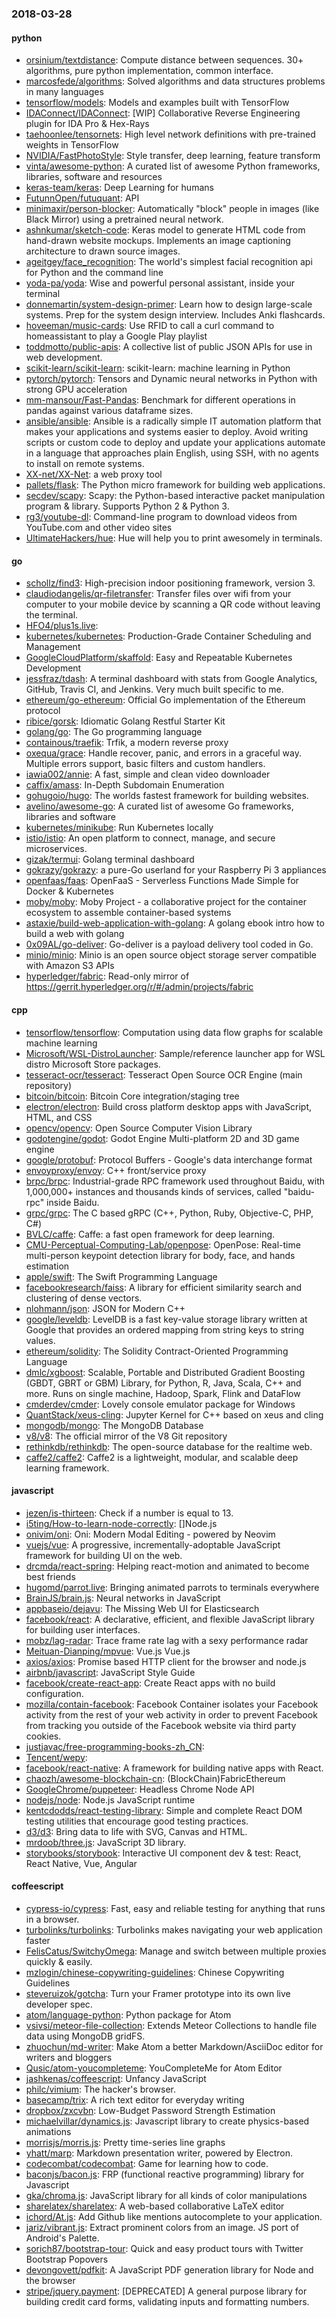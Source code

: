 ### 2018-03-28

#### python
* [orsinium/textdistance](https://github.com/orsinium/textdistance): Compute distance between sequences. 30+ algorithms, pure python implementation, common interface.
* [marcosfede/algorithms](https://github.com/marcosfede/algorithms): Solved algorithms and data structures problems in many languages
* [tensorflow/models](https://github.com/tensorflow/models): Models and examples built with TensorFlow
* [IDAConnect/IDAConnect](https://github.com/IDAConnect/IDAConnect): [WIP] Collaborative Reverse Engineering plugin for IDA Pro & Hex-Rays
* [taehoonlee/tensornets](https://github.com/taehoonlee/tensornets): High level network definitions with pre-trained weights in TensorFlow
* [NVIDIA/FastPhotoStyle](https://github.com/NVIDIA/FastPhotoStyle): Style transfer, deep learning, feature transform
* [vinta/awesome-python](https://github.com/vinta/awesome-python): A curated list of awesome Python frameworks, libraries, software and resources
* [keras-team/keras](https://github.com/keras-team/keras): Deep Learning for humans
* [FutunnOpen/futuquant](https://github.com/FutunnOpen/futuquant):  API
* [minimaxir/person-blocker](https://github.com/minimaxir/person-blocker): Automatically "block" people in images (like Black Mirror) using a pretrained neural network.
* [ashnkumar/sketch-code](https://github.com/ashnkumar/sketch-code): Keras model to generate HTML code from hand-drawn website mockups. Implements an image captioning architecture to drawn source images.
* [ageitgey/face_recognition](https://github.com/ageitgey/face_recognition): The world's simplest facial recognition api for Python and the command line
* [yoda-pa/yoda](https://github.com/yoda-pa/yoda): Wise and powerful personal assistant, inside your terminal
* [donnemartin/system-design-primer](https://github.com/donnemartin/system-design-primer): Learn how to design large-scale systems. Prep for the system design interview. Includes Anki flashcards.
* [hoveeman/music-cards](https://github.com/hoveeman/music-cards): Use RFID to call a curl command to homeassistant to play a Google Play playlist
* [toddmotto/public-apis](https://github.com/toddmotto/public-apis): A collective list of public JSON APIs for use in web development.
* [scikit-learn/scikit-learn](https://github.com/scikit-learn/scikit-learn): scikit-learn: machine learning in Python
* [pytorch/pytorch](https://github.com/pytorch/pytorch): Tensors and Dynamic neural networks in Python with strong GPU acceleration
* [mm-mansour/Fast-Pandas](https://github.com/mm-mansour/Fast-Pandas): Benchmark for different operations in pandas against various dataframe sizes.
* [ansible/ansible](https://github.com/ansible/ansible): Ansible is a radically simple IT automation platform that makes your applications and systems easier to deploy. Avoid writing scripts or custom code to deploy and update your applications automate in a language that approaches plain English, using SSH, with no agents to install on remote systems.
* [XX-net/XX-Net](https://github.com/XX-net/XX-Net): a web proxy tool
* [pallets/flask](https://github.com/pallets/flask): The Python micro framework for building web applications.
* [secdev/scapy](https://github.com/secdev/scapy): Scapy: the Python-based interactive packet manipulation program & library. Supports Python 2 & Python 3.
* [rg3/youtube-dl](https://github.com/rg3/youtube-dl): Command-line program to download videos from YouTube.com and other video sites
* [UltimateHackers/hue](https://github.com/UltimateHackers/hue): Hue will help you to print awesomely in terminals.

#### go
* [schollz/find3](https://github.com/schollz/find3): High-precision indoor positioning framework, version 3.
* [claudiodangelis/qr-filetransfer](https://github.com/claudiodangelis/qr-filetransfer): Transfer files over wifi from your computer to your mobile device by scanning a QR code without leaving the terminal.
* [HFO4/plus1s.live](https://github.com/HFO4/plus1s.live): 
* [kubernetes/kubernetes](https://github.com/kubernetes/kubernetes): Production-Grade Container Scheduling and Management
* [GoogleCloudPlatform/skaffold](https://github.com/GoogleCloudPlatform/skaffold): Easy and Repeatable Kubernetes Development
* [jessfraz/tdash](https://github.com/jessfraz/tdash): A terminal dashboard with stats from Google Analytics, GitHub, Travis CI, and Jenkins. Very much built specific to me.
* [ethereum/go-ethereum](https://github.com/ethereum/go-ethereum): Official Go implementation of the Ethereum protocol
* [ribice/gorsk](https://github.com/ribice/gorsk):  Idiomatic Golang Restful Starter Kit
* [golang/go](https://github.com/golang/go): The Go programming language
* [containous/traefik](https://github.com/containous/traefik): Trfik, a modern reverse proxy
* [oxequa/grace](https://github.com/oxequa/grace): Handle recover, panic, and errors in a graceful way. Multiple errors support, basic filters and custom handlers.
* [iawia002/annie](https://github.com/iawia002/annie):  A fast, simple and clean video downloader
* [caffix/amass](https://github.com/caffix/amass): In-Depth Subdomain Enumeration
* [gohugoio/hugo](https://github.com/gohugoio/hugo): The worlds fastest framework for building websites.
* [avelino/awesome-go](https://github.com/avelino/awesome-go): A curated list of awesome Go frameworks, libraries and software
* [kubernetes/minikube](https://github.com/kubernetes/minikube): Run Kubernetes locally
* [istio/istio](https://github.com/istio/istio): An open platform to connect, manage, and secure microservices.
* [gizak/termui](https://github.com/gizak/termui): Golang terminal dashboard
* [gokrazy/gokrazy](https://github.com/gokrazy/gokrazy): a pure-Go userland for your Raspberry Pi 3 appliances
* [openfaas/faas](https://github.com/openfaas/faas): OpenFaaS - Serverless Functions Made Simple for Docker & Kubernetes
* [moby/moby](https://github.com/moby/moby): Moby Project - a collaborative project for the container ecosystem to assemble container-based systems
* [astaxie/build-web-application-with-golang](https://github.com/astaxie/build-web-application-with-golang): A golang ebook intro how to build a web with golang
* [0x09AL/go-deliver](https://github.com/0x09AL/go-deliver): Go-deliver is a payload delivery tool coded in Go.
* [minio/minio](https://github.com/minio/minio): Minio is an open source object storage server compatible with Amazon S3 APIs
* [hyperledger/fabric](https://github.com/hyperledger/fabric): Read-only mirror of https://gerrit.hyperledger.org/r/#/admin/projects/fabric

#### cpp
* [tensorflow/tensorflow](https://github.com/tensorflow/tensorflow): Computation using data flow graphs for scalable machine learning
* [Microsoft/WSL-DistroLauncher](https://github.com/Microsoft/WSL-DistroLauncher): Sample/reference launcher app for WSL distro Microsoft Store packages.
* [tesseract-ocr/tesseract](https://github.com/tesseract-ocr/tesseract): Tesseract Open Source OCR Engine (main repository)
* [bitcoin/bitcoin](https://github.com/bitcoin/bitcoin): Bitcoin Core integration/staging tree
* [electron/electron](https://github.com/electron/electron): Build cross platform desktop apps with JavaScript, HTML, and CSS
* [opencv/opencv](https://github.com/opencv/opencv): Open Source Computer Vision Library
* [godotengine/godot](https://github.com/godotengine/godot): Godot Engine  Multi-platform 2D and 3D game engine
* [google/protobuf](https://github.com/google/protobuf): Protocol Buffers - Google's data interchange format
* [envoyproxy/envoy](https://github.com/envoyproxy/envoy): C++ front/service proxy
* [brpc/brpc](https://github.com/brpc/brpc): Industrial-grade RPC framework used throughout Baidu, with 1,000,000+ instances and thousands kinds of services, called "baidu-rpc" inside Baidu.
* [grpc/grpc](https://github.com/grpc/grpc): The C based gRPC (C++, Python, Ruby, Objective-C, PHP, C#)
* [BVLC/caffe](https://github.com/BVLC/caffe): Caffe: a fast open framework for deep learning.
* [CMU-Perceptual-Computing-Lab/openpose](https://github.com/CMU-Perceptual-Computing-Lab/openpose): OpenPose: Real-time multi-person keypoint detection library for body, face, and hands estimation
* [apple/swift](https://github.com/apple/swift): The Swift Programming Language
* [facebookresearch/faiss](https://github.com/facebookresearch/faiss): A library for efficient similarity search and clustering of dense vectors.
* [nlohmann/json](https://github.com/nlohmann/json): JSON for Modern C++
* [google/leveldb](https://github.com/google/leveldb): LevelDB is a fast key-value storage library written at Google that provides an ordered mapping from string keys to string values.
* [ethereum/solidity](https://github.com/ethereum/solidity): The Solidity Contract-Oriented Programming Language
* [dmlc/xgboost](https://github.com/dmlc/xgboost): Scalable, Portable and Distributed Gradient Boosting (GBDT, GBRT or GBM) Library, for Python, R, Java, Scala, C++ and more. Runs on single machine, Hadoop, Spark, Flink and DataFlow
* [cmderdev/cmder](https://github.com/cmderdev/cmder): Lovely console emulator package for Windows
* [QuantStack/xeus-cling](https://github.com/QuantStack/xeus-cling): Jupyter Kernel for C++ based on xeus and cling
* [mongodb/mongo](https://github.com/mongodb/mongo): The MongoDB Database
* [v8/v8](https://github.com/v8/v8): The official mirror of the V8 Git repository
* [rethinkdb/rethinkdb](https://github.com/rethinkdb/rethinkdb): The open-source database for the realtime web.
* [caffe2/caffe2](https://github.com/caffe2/caffe2): Caffe2 is a lightweight, modular, and scalable deep learning framework.

#### javascript
* [jezen/is-thirteen](https://github.com/jezen/is-thirteen): Check if a number is equal to 13.
* [i5ting/How-to-learn-node-correctly](https://github.com/i5ting/How-to-learn-node-correctly): []Node.js
* [onivim/oni](https://github.com/onivim/oni): Oni: Modern Modal Editing - powered by Neovim
* [vuejs/vue](https://github.com/vuejs/vue):  A progressive, incrementally-adoptable JavaScript framework for building UI on the web.
* [drcmda/react-spring](https://github.com/drcmda/react-spring):  Helping react-motion and animated to become best friends
* [hugomd/parrot.live](https://github.com/hugomd/parrot.live):  Bringing animated parrots to terminals everywhere
* [BrainJS/brain.js](https://github.com/BrainJS/brain.js):  Neural networks in JavaScript
* [appbaseio/dejavu](https://github.com/appbaseio/dejavu): The Missing Web UI for Elasticsearch
* [facebook/react](https://github.com/facebook/react): A declarative, efficient, and flexible JavaScript library for building user interfaces.
* [mobz/lag-radar](https://github.com/mobz/lag-radar): Trace frame rate lag with a sexy performance radar
* [Meituan-Dianping/mpvue](https://github.com/Meituan-Dianping/mpvue):  Vue.js  Vue.js 
* [axios/axios](https://github.com/axios/axios): Promise based HTTP client for the browser and node.js
* [airbnb/javascript](https://github.com/airbnb/javascript): JavaScript Style Guide
* [facebook/create-react-app](https://github.com/facebook/create-react-app): Create React apps with no build configuration.
* [mozilla/contain-facebook](https://github.com/mozilla/contain-facebook): Facebook Container isolates your Facebook activity from the rest of your web activity in order to prevent Facebook from tracking you outside of the Facebook website via third party cookies.
* [justjavac/free-programming-books-zh_CN](https://github.com/justjavac/free-programming-books-zh_CN):  
* [Tencent/wepy](https://github.com/Tencent/wepy): 
* [facebook/react-native](https://github.com/facebook/react-native): A framework for building native apps with React.
* [chaozh/awesome-blockchain-cn](https://github.com/chaozh/awesome-blockchain-cn): (BlockChain)FabricEthereum
* [GoogleChrome/puppeteer](https://github.com/GoogleChrome/puppeteer): Headless Chrome Node API
* [nodejs/node](https://github.com/nodejs/node): Node.js JavaScript runtime 
* [kentcdodds/react-testing-library](https://github.com/kentcdodds/react-testing-library):  Simple and complete React DOM testing utilities that encourage good testing practices.
* [d3/d3](https://github.com/d3/d3): Bring data to life with SVG, Canvas and HTML. 
* [mrdoob/three.js](https://github.com/mrdoob/three.js): JavaScript 3D library.
* [storybooks/storybook](https://github.com/storybooks/storybook): Interactive UI component dev & test: React, React Native, Vue, Angular

#### coffeescript
* [cypress-io/cypress](https://github.com/cypress-io/cypress): Fast, easy and reliable testing for anything that runs in a browser.
* [turbolinks/turbolinks](https://github.com/turbolinks/turbolinks): Turbolinks makes navigating your web application faster
* [FelisCatus/SwitchyOmega](https://github.com/FelisCatus/SwitchyOmega): Manage and switch between multiple proxies quickly & easily.
* [mzlogin/chinese-copywriting-guidelines](https://github.com/mzlogin/chinese-copywriting-guidelines):  Chinese Copywriting Guidelines
* [steveruizok/gotcha](https://github.com/steveruizok/gotcha): Turn your Framer prototype into its own live developer spec.
* [atom/language-python](https://github.com/atom/language-python): Python package for Atom
* [vsivsi/meteor-file-collection](https://github.com/vsivsi/meteor-file-collection): Extends Meteor Collections to handle file data using MongoDB gridFS.
* [zhuochun/md-writer](https://github.com/zhuochun/md-writer):  Make Atom a better Markdown/AsciiDoc editor for writers and bloggers
* [Qusic/atom-youcompleteme](https://github.com/Qusic/atom-youcompleteme): YouCompleteMe for Atom Editor
* [jashkenas/coffeescript](https://github.com/jashkenas/coffeescript): Unfancy JavaScript
* [philc/vimium](https://github.com/philc/vimium): The hacker's browser.
* [basecamp/trix](https://github.com/basecamp/trix): A rich text editor for everyday writing
* [dropbox/zxcvbn](https://github.com/dropbox/zxcvbn): Low-Budget Password Strength Estimation
* [michaelvillar/dynamics.js](https://github.com/michaelvillar/dynamics.js): Javascript library to create physics-based animations
* [morrisjs/morris.js](https://github.com/morrisjs/morris.js): Pretty time-series line graphs
* [yhatt/marp](https://github.com/yhatt/marp): Markdown presentation writer, powered by Electron.
* [codecombat/codecombat](https://github.com/codecombat/codecombat): Game for learning how to code.
* [baconjs/bacon.js](https://github.com/baconjs/bacon.js): FRP (functional reactive programming) library for Javascript
* [gka/chroma.js](https://github.com/gka/chroma.js): JavaScript library for all kinds of color manipulations
* [sharelatex/sharelatex](https://github.com/sharelatex/sharelatex): A web-based collaborative LaTeX editor
* [ichord/At.js](https://github.com/ichord/At.js): Add Github like mentions autocomplete to your application.
* [jariz/vibrant.js](https://github.com/jariz/vibrant.js): Extract prominent colors from an image. JS port of Android's Palette.
* [sorich87/bootstrap-tour](https://github.com/sorich87/bootstrap-tour): Quick and easy product tours with Twitter Bootstrap Popovers
* [devongovett/pdfkit](https://github.com/devongovett/pdfkit): A JavaScript PDF generation library for Node and the browser
* [stripe/jquery.payment](https://github.com/stripe/jquery.payment): [DEPRECATED] A general purpose library for building credit card forms, validating inputs and formatting numbers.
